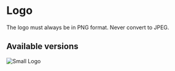 # Logo

The logo must always be in PNG format. Never convert to JPEG.

## Available versions

![Small Logo][logo-small]

[logo-small]: https://cloud.githubusercontent.com/assets/64749/18695653/a607666a-7ff6-11e6-8c7d-e80d728a961e.png

